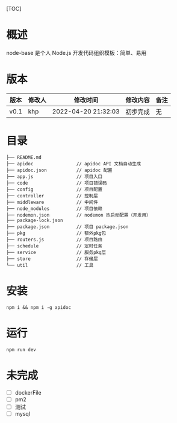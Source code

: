 [TOC]
# 概述

node-base 是个人 Node.js 开发代码组织模板：简单、易用

# 版本

|   版本    |   修改人  |   修改时间    |   修改内容    |   备注    |
|---    |   --- |   --- |   --- |   --- |
|   v0.1    |   khp  |  2022-04-20 21:32:03   |   初步完成    |   无  |

# 目录

```
├── README.md
├── apidoc                // apidoc API 文档自动生成
├── apidoc.json           // apidoc 配置
├── app.js                // 项目入口
├── code                  // 项目错误码
├── config                // 项目配置
├── controller            // 控制层
├── middleware            // 中间件
├── node_modules          // 项目依赖
├── nodemon.json          // nodemon 热启动配置（开发用）
├── package-lock.json
├── package.json          // 项目 package.json
├── pkg                   // 额外pkg包
├── routers.js            // 项目路由
├── schedule              // 定时任务 
├── service               // 服务pkg层
├── store                 // 存储层
└── util                  // 工具
```

# 安装

```shell
npm i && npm i -g apidoc
```

# 运行

```shell
npm run dev
```

# 未完成
- [ ] dockerFile
- [ ] pm2
- [ ] 测试
- [ ] mysql
